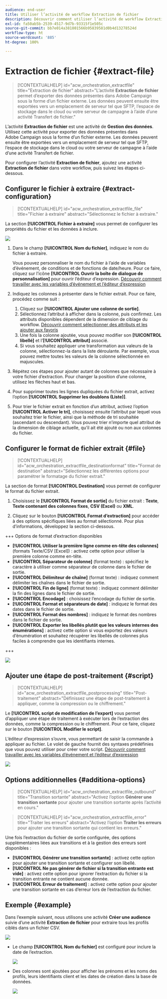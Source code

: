 ```yaml
---
audience: end-user
title: Utiliser l’activité de workflow Extraction de fichier
description: Découvrir comment utiliser l’activité de workflow Extraction de fichier
exl-id: fa50ab5b-2539-4517-9d7b-93315f1e505c
source-git-commit: bb7e014a381801566b95839581d0b4d13278524d
workflow-type: ht
source-wordcount: '885'
ht-degree: 100%

---
```


# Extraction de fichier {#extract-file}

>[!CONTEXTUALHELP]
>id="acw_orchestration_extractfile"
>title="Extraction de fichier"
>abstract="L’activité **Extraction de fichier** permet d’exporter des données présentes dans Adobe Campaign sous la forme d’un fichier externe. Les données peuvent ensuite être exportées vers un emplacement de serveur tel que SFTP, l’espace de stockage dans le cloud ou votre serveur de campagne à l’aide d’une activité Transfert de fichier."

L’activité **Extraction de fichier** est une activité de **Gestion des données**. Utilisez cette activité pour exporter des données présentes dans Adobe Campaign sous la forme d’un fichier externe. Les données peuvent ensuite être exportées vers un emplacement de serveur tel que SFTP, l’espace de stockage dans le cloud ou votre serveur de campagne à l’aide d’une activité Transfert de fichier.

Pour configurer l’activité **Extraction de fichier**, ajoutez une activité **Extraction de fichier** dans votre workflow, puis suivez les étapes ci-dessous.

## Configurer le fichier à extraire {#extract-configuration}

>[!CONTEXTUALHELP]
>id="acw_orchestration_extractfile_file"
>title="Fichier à extraire"
>abstract="Sélectionnez le fichier à extraire."

La section **[!UICONTROL Fichier à extraire]** vous permet de configurer les propriétés du fichier et les données à inclure.

![](../assets/extract-file-file.png)

1. Dans le champ **[!UICONTROL Nom du fichier]**, indiquez le nom du fichier à extraire.

   Vous pouvez personnaliser le nom du fichier à l’aide de variables d’événement, de conditions et de fonctions de date/heure. Pour ce faire, cliquez sur l’icône **[!UICONTROL Ouvrir la boîte de dialogue de personnalisation]** pour ouvrir l’éditeur d’expression. [Découvrir comment travailler avec les variables d’événement et l’éditeur d’expression](../event-variables.md)

1. Indiquez les colonnes à présenter dans le fichier extrait. Pour ce faire, procédez comme suit :

   1. Cliquez sur **[!UICONTROL Ajouter une colonne de sortie]**.
   1. Sélectionnez l’attribut à afficher dans la colonne, puis confirmez. Les attributs disponibles dépendent de la dimension de ciblage du workflow. [Découvrir comment sélectionner des attributs et les ajouter aux favoris](../../get-started/attributes.md)
   1. Une fois la colonne ajoutée, vous pouvez modifier son **[!UICONTROL libellé]** et l’**[!UICONTROL attribut]** associé.
   1. Si vous souhaitez appliquer une transformation aux valeurs de la colonne, sélectionnez-la dans la liste déroulante. Par exemple, vous pouvez mettre toutes les valeurs de la colonne sélectionnée en majuscules.

1. Répétez ces étapes pour ajouter autant de colonnes que nécessaire à votre fichier d’extraction. Pour changer la position d’une colonne, utilisez les flèches haut et bas.

1. Pour supprimer toutes les lignes dupliquées du fichier extrait, activez l’option **[!UICONTROL Supprimer les doublons (Liste)]**.

1. Pour trier le fichier extrait en fonction d’un attribut, activez l’option **[!UICONTROL Activer le tri]**, choisissez ensuite l’attribut par lequel vous souhaitez trier le fichier, ainsi que la méthode de tri souhaitée (ascendant ou descendant). Vous pouvez trier n’importe quel attribut de la dimension de ciblage actuelle, qu’il ait été ajouté ou non aux colonnes du fichier.

## Configurer le format de fichier extrait {#file}

>[!CONTEXTUALHELP]
>id="acw_orchestration_extractfile_destinationformat"
>title="Format de destination"
>abstract="Sélectionnez les différentes options pour paramétrer le formatage du fichier extrait."

La section de format **[!UICONTROL Destination]** vous permet de configurer le format du fichier extrait.

1. Choisissez le **[!UICONTROL Format de sortie]** du fichier extrait : **Texte**, **Texte contenant des colonnes fixes**, **CSV (Excel)** ou **XML**.

1. Cliquez sur le bouton **[!UICONTROL Format d’extraction]** pour accéder à des options spécifiques liées au format sélectionné. Pour plus d’informations, développez la section ci-dessous.

+++ Options de format d’extraction disponibles

   * **[!UICONTROL Utiliser la première ligne comme en-tête des colonnes]** (formats Texte/CSV [Excel]) : activez cette option pour utiliser la première colonne comme en-tête.
   * **[!UICONTROL Séparateur de colonne]** (format texte) : spécifiez le caractère à utiliser comme séparateur de colonne dans le fichier de sortie.
   * **[!UICONTROL Délimiteur de chaîne]** (format texte) : indiquez comment délimiter les chaînes dans le fichier de sortie.
   * **[!UICONTROL Fin de ligne]** (format texte) : indiquez comment délimiter la fin des lignes dans le fichier de sortie.
   * **[!UICONTROL Encodage]** : choisissez l’encodage du fichier de sortie.
   * **[!UICONTROL Format et séparateurs de date]** : indiquez le format des dates dans le fichier de sortie.
   * **[!UICONTROL Format des nombres]** : indiquez le format des nombres dans le fichier de sortie.
   * **[!UICONTROL Exporter les libellés plutôt que les valeurs internes des énumérations]** : activez cette option si vous exportez des valeurs d’énumération et souhaitez récupérer les libellés de colonnes plus faciles à comprendre que les identifiants internes.

+++

   ![](../assets/extract-file-format.png)

## Ajouter une étape de post-traitement {#script}

>[!CONTEXTUALHELP]
>id="acw_orchestration_extractfile_postprocessing"
>title="Post-traitement"
>abstract="Définissez une étape de post-traitement à appliquer, comme la compression ou le chiffrement."

Le **[!UICONTROL script de modification de l’export]** vous permet d’appliquer une étape de traitement à exécuter lors de l’extraction des données, comme la compression ou le chiffrement. Pour ce faire, cliquez sur le bouton **[!UICONTROL Modifier le script]**.

L’éditeur d’expression s’ouvre, vous permettant de saisir la commande à appliquer au fichier. Le volet de gauche fournit des syntaxes prédéfinies que vous pouvez utiliser pour créer votre script. [Découvrir comment travailler avec les variables d’événement et l’éditeur d’expression](../event-variables.md)

![](../assets/extract-file-script.png)

## Options additionnelles {#additiona-options}

>[!CONTEXTUALHELP]
>id="acw_orchestration_extractfile_outbound"
>title="Transition sortante"
>abstract="Activez l’option **Générer une transition sortante** pour ajouter une transition sortante après l’activité en cours."

>[!CONTEXTUALHELP]
>id="acw_orchestration_extractfile_error"
>title="Traiter les erreurs"
>abstract="Activez l’option **Traiter les erreurs** pour ajouter une transition sortante qui contient les erreurs."

Une fois l’extraction du fichier de sortie configurée, des options supplémentaires liées aux transitions et à la gestion des erreurs sont disponibles :

* **[!UICONTROL Générer une transition sortante]** : activez cette option pour ajouter une transition sortante et configurer son libellé.
* **[!UICONTROL Ne pas générer de fichier si la transition entrante est vide]** : activez cette option pour ignorer l’extraction du fichier si la transition entrante ne contient aucune donnée.
* **[!UICONTROL Erreur de traitement]** : activez cette option pour ajouter une transition sortante en cas d’erreur lors de l’extraction du fichier.

## Exemple {#example}

Dans l’exemple suivant, nous utilisons une activité **Créer une audience** suivie d’une activité **Extraction de fichier** pour extraire tous les profils ciblés dans un fichier CSV.

![](../assets/extract-file-example.png)

* Le champ **[!UICONTROL Nom du fichier]** est configuré pour inclure la date de l’extraction.

  ![](../assets/extract-file-example-name.png)

* Des colonnes sont ajoutées pour afficher les prénoms et les noms des profils, leurs identifiants client et les dates de création dans la base de données.

  ![](../assets/extract-file-example-columns.png)

